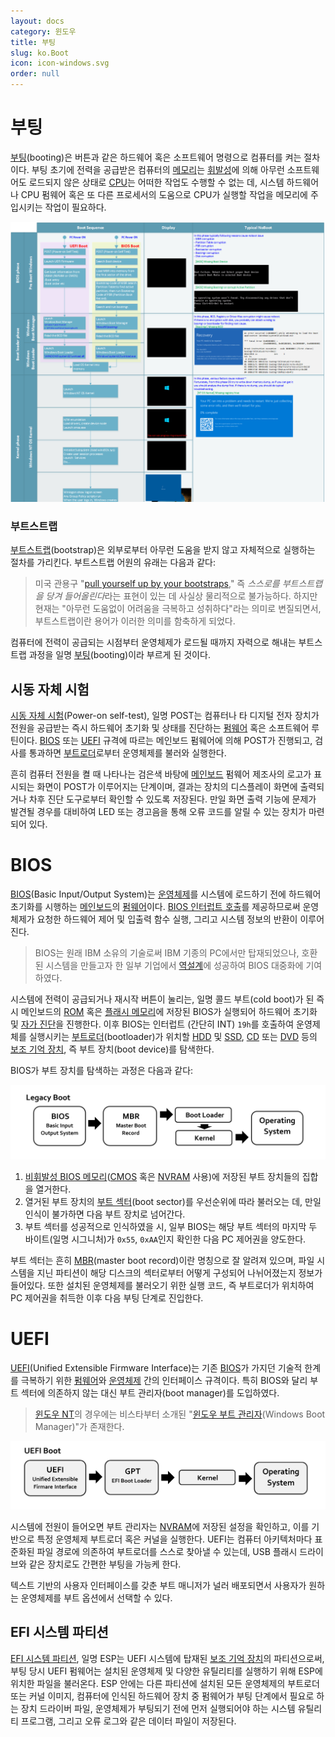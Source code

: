 ```yaml
---
layout: docs
category: 윈도우
title: 부팅
slug: ko.Boot
icon: icon-windows.svg
order: null
---
```

# 부팅
[부팅](https://ko.wikipedia.org/wiki/부팅)(booting)은 버튼과 같은 하드웨어 혹은 소프트웨어 명령으로 컴퓨터를 켜는 절차이다. 부팅 초기에 전력을 공급받은 컴퓨터의 [메모리](ko.Memory)는 [휘발성](https://ko.wikipedia.org/wiki/휘발성_메모리)에 의해 아무런 소프트웨어도 로드되지 않은 상태로 [CPU](ko.Processor)는 어떠한 작업도 수행할 수 없는 데, 시스템 하드웨어나 CPU 펌웨어 혹은 또 다른 프로세서의 도움으로 CPU가 실행할 작업을 메모리에 주입시키는 작업이 필요하다.

![윈도우 NT 운영체제의 부팅 절차 트러블슈팅 (예시. 윈도우 10)](/images/docs/windows/windows_boot_sequence.png)

### 부트스트랩
[부트스트랩](https://ko.wikipedia.org/wiki/부트스트랩_(컴퓨팅))(bootstrap)은 외부로부터 아무런 도움을 받지 않고 자체적으로 실행하는 절차를 가리킨다. 부트스트랩 어원의 유래는 다음과 같다:

> 미국 관용구 "[pull yourself up by your bootstraps](https://en.wiktionary.org/wiki/pull_oneself_up_by_one%27s_bootstraps)," 즉 *스스로를 부트스트랩을 당겨 들어올린다*라는 표현이 있는 데 사실상 물리적으로 불가능하다. 하지만 현재는 "아무런 도움없이 어려움을 극복하고 성취하다"라는 의미로 변질되면서, 부트스트랩이란 용어가 이러한 의미를 함축하게 되었다.

컴퓨터에 전력이 공급되는 시점부터 운영체제가 로드될 때까지 자력으로 해내는 부트스트랩 과정을 일명 [부팅](#부팅)(booting)이라 부르게 된 것이다.

## 시동 자체 시험
[시동 자체 시험](https://ko.wikipedia.org/wiki/시동_자체_시험)(Power-on self-test), 일명 POST는 컴퓨터나 타 디지털 전자 장치가 전원을 공급받는 즉시 하드웨어 초기화 및 상태를 진단하는 [펌웨어](https://ko.wikipedia.org/wiki/펌웨어) 혹은 소프트웨어 루틴이다. [BIOS](#bios) 또는 [UEFI](#uefi) 규격에 따르는 메인보드 펌웨어에 의해 POST가 진행되고, 검사를 통과하면 [부트로더](https://en.wikipedia.org/wiki/Bootloader)로부터 운영체제를 불러와 실행한다.

흔히 컴퓨터 전원을 켤 때 나타나는 검은색 바탕에 [메인보드](https://ko.wikipedia.org/wiki/메인보드) 펌웨어 제조사의 로고가 표시되는 화면이 POST가 이루어지는 단계이며, 결과는 장치의 디스플레이 화면에 출력되거나 차후 진단 도구로부터 확인할 수 있도록 저장된다. 만일 화면 출력 기능에 문제가 발견될 경우를 대비하여 LED 또는 경고음을 통해 오류 코드를 알릴 수 있는 장치가 마련되어 있다.

# BIOS
[BIOS](https://ko.wikipedia.org/wiki/바이오스)(Basic Input/Output System)는 [운영체제](https://ko.wikipedia.org/wiki/운영체제)를 시스템에 로드하기 전에 하드웨어 초기화를 시행하는 [메인보드](https://ko.wikipedia.org/wiki/메인보드)의 [펌웨어](https://ko.wikipedia.org/wiki/펌웨어)이다. [BIOS 인터럽트 호출](https://ko.wikipedia.org/wiki/%바이오스_인터럽트_호출)를 제공하므로써 운영체제가 요청한 하드웨어 제어 및 입출력 함수 실행, 그리고 시스템 정보의 반환이 이루어진다.

> BIOS는 원래 IBM 소유의 기술로써 IBM 기종의 PC에서만 탑재되었으나, 호환된 시스템을 만들고자 한 일부 기업에서 [역설계](https://ko.wikipedia.org/wiki/역공학)에 성공하여 BIOS 대중화에 기여하였다.

시스템에 전력이 공급되거나 재시작 버튼이 눌리는, 일명 콜드 부트(cold boot)가 된 즉시 메인보드의 [ROM](https://ko.wikipedia.org/wiki/고정_기억_장치) 혹은 [플래시 메모리](https://ko.wikipedia.org/wiki/플래시_메모리)에 저장된 BIOS가 실행되어 하드웨어 초기화 및 [자가 진단](#시동-자체-시험)을 진행한다. 이후 BIOS는 인터럽트 (간단히 INT) `19h`를 호출하여 운영제체를 실행시키는 [부트로더](https://en.wikipedia.org/wiki/Bootloader)(bootloader)가 위치할 [HDD](https://ko.wikipedia.org/wiki/하드_디스크_드라이브) 및 [SSD](https://ko.wikipedia.org/wiki/솔리드_스테이트_드라이브), [CD](https://ko.wikipedia.org/wiki/콤팩트_디스크) 또는 [DVD](https://ko.wikipedia.org/wiki/DVD) 등의 [보조 기억 장치](https://en.wikipedia.org/wiki/Computer_data_storage#Secondary_storage), 즉 부트 장치(boot device)를 탐색한다.

BIOS가 부트 장치를 탐색하는 과정은 다음과 같다:

![BIOS 부팅 과정](/images/docs/windows/bios_boot_process.png)

1. [비휘발성 BIOS 메모리](https://en.wikipedia.org/wiki/Nonvolatile_BIOS_memory)([CMOS](https://ko.wikipedia.org/wiki/CMOS) 혹은 [NVRAM](https://ko.wikipedia.org/wiki/비휘발성_메모리) 사용)에 저장된 부트 장치들의 집합을 열거한다.
1. 열거된 부트 장치의 [부트 섹터](https://ko.wikipedia.org/wiki/부트_섹터)(boot sector)를 우선순위에 따라 불러오는 데, 만일 인식이 불가하면 다음 부트 장치로 넘어간다.
1. 부트 섹터를 성공적으로 인식하였을 시, 일부 BIOS는 해당 부트 섹터의 마지막 두 바이트(일명 시그니처)가 `0x55`, `0xAA`인지 확인한 다음 PC 제어권을 양도한다.

부트 섹터는 흔히 [MBR](https://ko.wikipedia.org/wiki/마스터_부트_레코드)(master boot record)이란 명칭으로 잘 알려져 있으며, 파일 시스템을 지닌 파티션이 해당 디스크의 섹터로부터 어떻게 구성되어 나뉘어졌는지 정보가 들어있다. 또한 설치된 운영체제를 불러오기 위한 실행 코드, 즉 부트로더가 위치하여 PC 제어권을 취득한 이후 다음 부팅 단계로 진입한다.

# UEFI
[UEFI](https://ko.wikipedia.org/wiki/통일_확장_펌웨어_인터페이스)(Unified Extensible Firmware Interface)는 기존 [BIOS](#bios)가 가지던 기술적 한계를 극복하기 위한 [펌웨어](https://ko.wikipedia.org/wiki/펌웨어)와 [운영체제](https://ko.wikipedia.org/wiki/운영체제) 간의 인터페이스 규격이다. 특히 BIOS와 달리 부트 섹터에 의존하지 않는 대신 부트 관리자(boot manager)를 도입하였다.

> [윈도우 NT](ko.WindowsNT)의 경우에는 비스타부터 소개된 "[윈도우 부트 관리자](https://ko.wikipedia.org/wiki/윈도우_비스타_시작_프로세스)(Windows Boot Manager)"가 존재한다.

![UEFI 부팅 과정](/images/docs/windows/uefi_boot_process.png)

시스템에 전원이 들어오면 부트 관리자는 [NVRAM](https://ko.wikipedia.org/wiki/비휘발성_메모리)에 저장된 설정을 확인하고, 이를 기반으로 특정 운영체제 부트로더 혹은 커널을 실행한다. UEFI는 컴퓨터 아키텍처마다 표준화된 파일 경로에 의존하여 부트로더를 스스로 찾아낼 수 있는데, USB 플래시 드라이브와 같은 장치로도 간편한 부팅을 가능케 한다.

텍스트 기반의 사용자 인터페이스를 갖춘 부트 매니저가 널러 배포되면서 사용자가 원하는 운영체제를 부트 옵션에서 선택할 수 있다.

## EFI 시스템 파티션
[EFI 시스템 파티션](https://en.wikipedia.org/wiki/EFI_system_partition), 일명 ESP는 UEFI 시스템에 탑재된 [보조 기억 장치](https://en.wikipedia.org/wiki/Computer_data_storage#Secondary_storage)의 파티션으로써, 부팅 당시 UEFI 펌웨어는 설치된 운영체제 및 다양한 유틸리티를 실행하기 위해 ESP에 위치한 파일을 불러온다. ESP 안에는 다른 파티션에 설치된 모든 운영체제의 부트로더 또는 커널 이미지, 컴퓨터에 인식된 하드웨어 장치 중 펌웨어가 부팅 단계에서 필요로 하는 장치 드라이버 파일, 운영체제가 부팅되기 전에 먼저 실행되어야 하는 시스템 유틸리티 프로그램, 그리고 오류 로그와 같은 데이터 파일이 저장된다.
